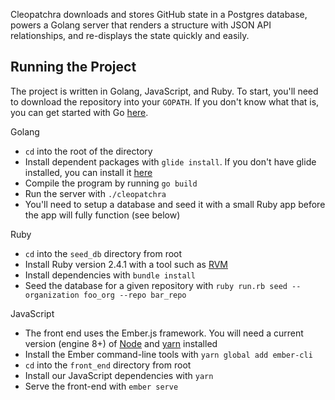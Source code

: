 Cleopatchra downloads and stores GitHub state in a Postgres database, powers a Golang server that renders a structure with JSON API relationships, and re-displays the state quickly and easily.

## Running the Project

The project is written in Golang, JavaScript, and Ruby. To start, you'll need to download the repository into your `GOPATH`. If you don't know what that is, you can get started with Go [here](https://golang.org/doc/install).

Golang
- `cd` into the root of the directory
- Install dependent packages with `glide install`. If you don't have glide installed, you can install it [here](https://glide.sh/)
- Compile the program by running `go build`
- Run the server with `./cleopatchra`
- You'll need to setup a database and seed it with a small Ruby app before the app will fully function (see below)

Ruby
- `cd` into the `seed_db` directory from root
- Install Ruby version 2.4.1 with a tool such as [RVM](https://rvm.io/)
- Install dependencies with `bundle install`
- Seed the database for a given repository with `ruby run.rb seed --organization foo_org --repo bar_repo`

JavaScript
- The front end uses the Ember.js framework. You will need a current version (engine 8+) of [Node](https://nodejs.org/) and [yarn](https://yarnpkg.com/) installed
- Install the Ember command-line tools with `yarn global add ember-cli`
- `cd` into the `front_end` directory from root
- Install our JavaScript dependencies with `yarn`
- Serve the front-end with `ember serve`